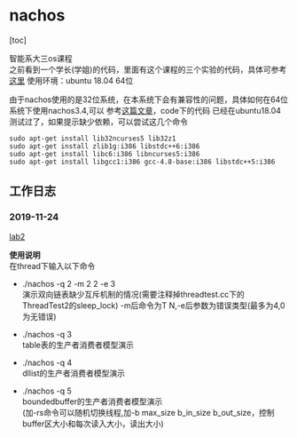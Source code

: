 # nachos
[toc]

智能系大三os课程  
之前看到一个学长(学姐)的代码，里面有这个课程的三个实验的代码，具体可参考
[这里](https://github.com/aksudya/nachos)
使用环境：ubuntu 18.04 64位  
  

由于nachos使用的是32位系统，在本系统下会有兼容性的问题，具体如何在64位系统下使用nachos3.4,可以
参考[这篇文章](https://blog.csdn.net/qq_37595769/article/details/81872625)，code下的代码
已经在ubuntu18.04测试过了，如果提示缺少依赖，可以尝试这几个命令  
```shell
sudo apt-get install lib32ncurses5 lib32z1
sudo apt-get install zlib1g:i386 libstdc++6:i386
sudo apt-get install libc6:i386 libncurses5:i386
sudo apt-get install libgcc1:i386 gcc-4.8-base:i386 libstdc++5:i386
```

## 工作日志

### 2019-11-24
[lab2](https://github.com/LxcBarry/nachos/tree/lab2)

**使用说明**  
在thread下输入以下命令
- ./nachos -q 2 -m 2 2 -e 3   
演示双向链表缺少互斥机制的情况(需要注释掉threadtest.cc下的ThreadTest2的sleep_lock) -m后命令为T N,-e后参数为错误类型(最多为4,0为无错误)  
- ./nachos -q 3   
table表的生产者消费者模型演示

- ./nachos -q 4  
dllist的生产者消费者模型演示

- ./nachos -q 5   
boundedbuffer的生产者消费者模型演示  
(加-rs命令可以随机切换线程,加-b max_size b_in_size b_out_size，控制buffer区大小和每次读入大小，读出大小)  



